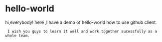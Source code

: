 # hello-world

hi,everybody!
     here ,I have a demo of hello-world how to use github client.
     
     I wish you guys to learn it well and work together sucessfully as a whole team. 
